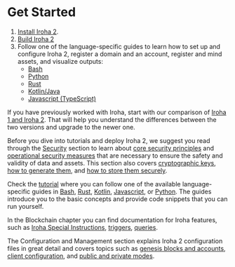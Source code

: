 # Get Started

1. [Install Iroha 2](/guide/get-started/install.md).
2. [Build Iroha 2](/guide/get-started/build.md)
3. Follow one of the language-specific guides to learn how to set up and
   configure Iroha 2, register a domain and an account, register and mind
   assets, and visualize outputs:
   - [Bash](/guide/get-started/bash.md)
   - [Python](/guide/get-started/python.md)
   - [Rust](/guide/get-started/rust.md)
   - [Kotlin/Java](/guide/get-started/kotlin-java.md)
   - [Javascript (TypeScript)](/guide/get-started/javascript.md)


<!-- this used to be navigation in intro -->

If you have previously worked with Iroha, start with our comparison of
[Iroha 1 and Iroha 2](/guide/iroha-2.md). That will help you understand the
differences between the two versions and upgrade to the newer one.

Before you dive into tutorials and deploy Iroha 2, we suggest you read through the [Security](/guide/security/index.md) section to learn about [core security principles](/guide/security/security-principles.md) and [operational security measures](/guide/security/operational-security.md) that are necessary to ensure the safety and validity of data and assets. This section also covers [cryptographic keys](/guide/security/public-key-cryptography.md), [how to generate them](/guide/security/generating-cryptographic-keys.md), and [how to store them securely](/guide/security/storing-cryptographic-keys.md).

Check the [tutorial](/guide/intro.md) where you
can follow one of the available language-specific guides in
[Bash](/guide/bash.md), [Rust](/guide/rust.md),
[Kotlin](/guide/kotlin-java.md), [Javascript](/guide/javascript.md), or
[Python](/guide/python.md). The guides introduce you to the basic concepts
and provide code snippets that you can run yourself.

In the Blockchain chapter you can find documentation for Iroha features,
such as [Iroha Special Instructions](/guide/blockchain/instructions.md),
[triggers](/guide/blockchain/triggers.md),
[queries](/guide/blockchain/queries.md).

The Configuration and Management section explains Iroha 2 configuration files in great detail and covers topics such as [genesis blocks and accounts](/guide/configure/genesis.md), [client configuration](/guide/configure/client-configuration.md), and [public and private modes](/guide/configure/modes.md).
